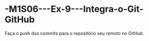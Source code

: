 # -M1S06---Ex-9---Integra-o-Git-GitHub
Faça o push dos commits para o repositório seu remoto no GitHub.
